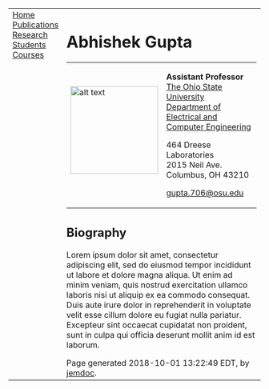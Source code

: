 
<!DOCTYPE html PUBLIC "-//W3C//DTD XHTML 1.1//EN"
  "http://www.w3.org/TR/xhtml11/DTD/xhtml11.dtd">
<html xmlns="http://www.w3.org/1999/xhtml" xml:lang="en">
<head>
<meta name="generator" content="jemdoc, see http://jemdoc.jaboc.net/" />
<meta http-equiv="Content-Type" content="text/html;charset=utf-8" />
<link rel="stylesheet" href="jemdoc.css" type="text/css" />
<link rel="stylesheet" href="jemdoc_custom.css" type="text/css" />
<title>Abhishek Gupta</title>
</head>
<body>
<table summary="Table for page layout." id="tlayout">
<tr valign="top">
<td id="layout-menu">
<div class="menu-item"><a href="home.html" class="current">Home</a></div>
<div class="menu-item"><a href="publications.html">Publications</a></div>
<div class="menu-item"><a href="research.html">Research</a></div>
<div class="menu-item"><a href="students.html">Students</a></div>
<div class="menu-item"><a href="courses.html">Courses</a></div>
</td>
<td id="layout-content">
<div id="toptitle">
<h1>Abhishek Gupta</h1>
</div>
<table class="imgtable"><tr><td>
<a href="IMGLINKTARGET"><img src="https://ece.osu.edu/sites/default/files/styles/osu_profile_crop_large/public/opic/385a1258-2_abhishek_gupta_photobycedricsze.jpg?itok=DWvI0rQO&amp;c=7fa65750057152a305a472c3760869f9" alt="alt text" width="175px" height="HEIGHTpx" /></a>&nbsp;</td>
<td align="left"><p><b>Assistant Professor</b><br />
<a href="https://www.osu.edu/">The Ohio State University</a><br />
<a href="https://ece.osu.edu/">Department of Electrical and Computer Engineering</a><br /></p>
<p>464 Dreese Laboratories<br />
2015 Neil Ave.<br />
Columbus, OH 43210<br /></p>
<p><a href="mailto:gupta.706@buckeyemail.osu.edu">gupta.706@osu.edu</a><br /></p>
</td></tr></table>
<h2>Biography</h2>
<p>Lorem ipsum dolor sit amet, consectetur adipiscing elit, sed do eiusmod tempor incididunt ut labore et dolore magna aliqua. Ut enim ad minim veniam, quis nostrud exercitation ullamco laboris nisi ut aliquip ex ea commodo consequat. Duis aute irure dolor in reprehenderit in voluptate velit esse cillum dolore eu fugiat nulla pariatur. Excepteur sint occaecat cupidatat non proident, sunt in culpa qui officia deserunt mollit anim id est laborum. <br /></p>
<div id="footer">
<div id="footer-text">
Page generated 2018-10-01 13:22:49 EDT, by <a href="http://jemdoc.jaboc.net/">jemdoc</a>.
</div>
</div>
</td>
</tr>
</table>
</body>
</html>
